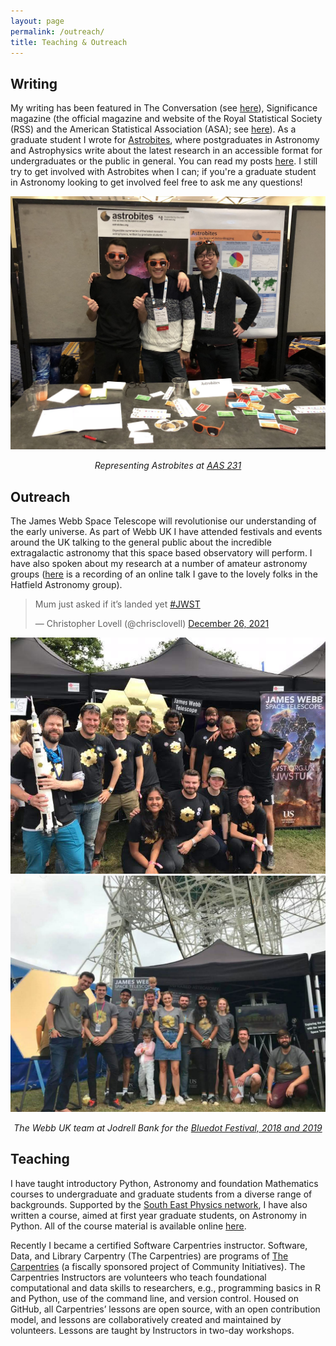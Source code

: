 ```yaml
---
layout: page
permalink: /outreach/
title: Teaching & Outreach
---
```


## Writing
My writing has been featured in The Conversation (see <a href="https://theconversation.com/energy-burst-from-most-distant-known-galaxy-might-have-been-a-satellite-orbiting-earth-159171">here</a>), Significance magazine (the official magazine and website of the Royal Statistical Society (RSS) and the American Statistical Association (ASA); see <a href="https://rss.onlinelibrary.wiley.com/doi/full/10.1111/j.1740-9713.2017.01089.x">here</a>).
As a graduate student I wrote for <a href="http://astrobites.org/" target="blank">Astrobites</a>, where postgraduates in Astronomy and Astrophysics write about the latest research in an accessible format for undergraduates or the public in general. You can read my posts <a href="http://astrobites.com/author/clovell/" target="blank">here</a>. 
I still try to get involved with Astrobites when I can; if you're a graduate student in Astronomy looking to get involved feel free to ask me any questions!

<img class="vsmall" src="/images/astrobites_AAS.jpeg" title="Astrobites AAS">
<p style="text-align:center; font-style:italic">Representing Astrobites at <a href="https://aas.org/meetings/aas231">AAS 231</a></p>

## Outreach
The James Webb Space Telescope will revolutionise our understanding of the early universe. 
As part of Webb UK I have attended festivals and events around the UK talking to the general public about the incredible extragalactic astronomy that this space based observatory will perform. 
I have also spoken about my research at a number of amateur astronomy groups (<a href="https://youtu.be/fV6A97y02ww">here</a> is a recording of an online talk I gave to the lovely folks in the Hatfield Astronomy group).
<br>

<blockquote class="twitter-tweet"><p lang="en" dir="ltr">Mum just asked if it’s landed yet <a href="https://twitter.com/hashtag/JWST?src=hash&amp;ref_src=twsrc%5Etfw">#JWST</a></p>&mdash; Christopher Lovell (@chrisclovell) <a href="https://twitter.com/chrisclovell/status/1475037355606167554?ref_src=twsrc%5Etfw">December 26, 2021</a></blockquote> <script async src="https://platform.twitter.com/widgets.js" charset="utf-8"></script> 

<img class="vsmall" src="/images/bluedot_2019.jpg" title="bd19">
<img class="vsmall" src="/assets/webb_UK_team.jpg" title="WebbUK">
<p style="text-align:center; font-style:italic">The Webb UK team at Jodrell Bank for the <a href="https://www.discoverthebluedot.com/">Bluedot Festival, 2018 and 2019</a></p>

## Teaching
I have taught introductory Python, Astronomy and foundation Mathematics courses to undergraduate and graduate students from a diverse range of backgrounds. 
Supported by the <a href="http://www.sepnet.ac.uk/research/astrophysics/">South East Physics network</a>, I have also written a course, aimed at first year graduate students, on Astronomy in Python.
All of the course material is available online <a href="http://www.christopherlovell.co.uk/astro-python/">here</a>.

Recently I became a certified Software Carpentries instructor.
Software, Data, and Library Carpentry (The Carpentries) are programs of <a href="https://carpentries.org/">The Carpentries</a> (a fiscally sponsored project of Community Initiatives). 
The Carpentries Instructors are volunteers who teach foundational computational and data skills to researchers, e.g., programming basics in R and Python, use of the command line, and version control. 
Housed on GitHub, all Carpentries’ lessons are open source, with an open contribution model, and lessons are collaboratively created and maintained by volunteers. 
Lessons are taught by Instructors in two-day workshops.


